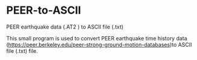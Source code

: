 # PEER-to-ASCII
PEER earthquake data (.AT2 ) to ASCII file (.txt)

This small program is used to convert PEER earthquake time history data (https://peer.berkeley.edu/peer-strong-ground-motion-databases)to ASCII file (.txt) file. 
